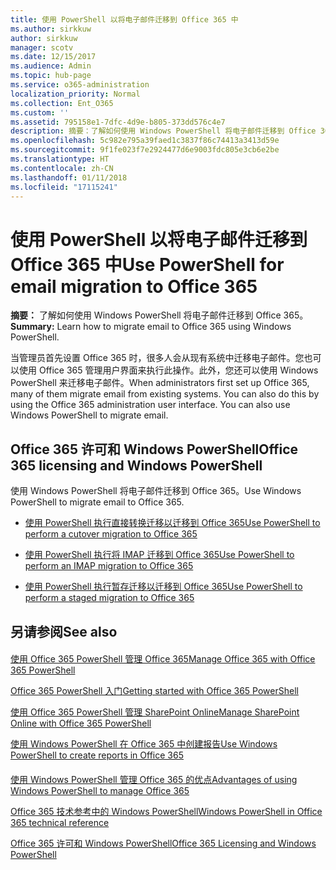 ```yaml
---
title: 使用 PowerShell 以将电子邮件迁移到 Office 365 中
ms.author: sirkkuw
author: sirkkuw
manager: scotv
ms.date: 12/15/2017
ms.audience: Admin
ms.topic: hub-page
ms.service: o365-administration
localization_priority: Normal
ms.collection: Ent_O365
ms.custom: ''
ms.assetid: 795158e1-7dfc-4d9e-b805-373dd576c4e7
description: 摘要：了解如何使用 Windows PowerShell 将电子邮件迁移到 Office 365。
ms.openlocfilehash: 5c982e795a39faed1c3837f86c74413a3413d59e
ms.sourcegitcommit: 9f1fe023f7e2924477d6e9003fdc805e3cb6e2be
ms.translationtype: HT
ms.contentlocale: zh-CN
ms.lasthandoff: 01/11/2018
ms.locfileid: "17115241"
---
```

# <a name="use-powershell-for-email-migration-to-office-365"></a><span data-ttu-id="6f228-103">使用 PowerShell 以将电子邮件迁移到 Office 365 中</span><span class="sxs-lookup"><span data-stu-id="6f228-103">Use PowerShell for email migration to Office 365</span></span>

 <span data-ttu-id="6f228-104">**摘要：** 了解如何使用 Windows PowerShell 将电子邮件迁移到 Office 365。</span><span class="sxs-lookup"><span data-stu-id="6f228-104">**Summary:** Learn how to migrate email to Office 365 using Windows PowerShell.</span></span>
  
<span data-ttu-id="6f228-p101">当管理员首先设置 Office 365 时，很多人会从现有系统中迁移电子邮件。您也可以使用 Office 365 管理用户界面来执行此操作。此外，您还可以使用 Windows PowerShell 来迁移电子邮件。</span><span class="sxs-lookup"><span data-stu-id="6f228-p101">When administrators first set up Office 365, many of them migrate email from existing systems. You can also do this by using the Office 365 administration user interface. You can also use Windows PowerShell to migrate email.</span></span>
  
## <a name="office-365-licensing-and-windows-powershell"></a><span data-ttu-id="6f228-108">Office 365 许可和 Windows PowerShell</span><span class="sxs-lookup"><span data-stu-id="6f228-108">Office 365 licensing and Windows PowerShell</span></span>

<span data-ttu-id="6f228-109">使用 Windows PowerShell 将电子邮件迁移到 Office 365。</span><span class="sxs-lookup"><span data-stu-id="6f228-109">Use Windows PowerShell to migrate email to Office 365.</span></span> 
  
- [<span data-ttu-id="6f228-110">使用 PowerShell 执行直接转换迁移以迁移到 Office 365</span><span class="sxs-lookup"><span data-stu-id="6f228-110">Use PowerShell to perform a cutover migration to Office 365</span></span>](use-powershell-to-perform-a-cutover-migration-to-office-365.md)
    
- [<span data-ttu-id="6f228-111">使用 PowerShell 执行将 IMAP 迁移到 Office 365</span><span class="sxs-lookup"><span data-stu-id="6f228-111">Use PowerShell to perform an IMAP migration to Office 365</span></span>](use-powershell-to-perform-an-imap-migration-to-office-365.md)
    
- [<span data-ttu-id="6f228-112">使用 PowerShell 执行暂存迁移以迁移到 Office 365</span><span class="sxs-lookup"><span data-stu-id="6f228-112">Use PowerShell to perform a staged migration to Office 365</span></span>](use-powershell-to-perform-a-staged-migration-to-office-365.md)
    
## <a name="see-also"></a><span data-ttu-id="6f228-113">另请参阅</span><span class="sxs-lookup"><span data-stu-id="6f228-113">See also</span></span>

#### 

[<span data-ttu-id="6f228-114">使用 Office 365 PowerShell 管理 Office 365</span><span class="sxs-lookup"><span data-stu-id="6f228-114">Manage Office 365 with Office 365 PowerShell</span></span>](manage-office-365-with-office-365-powershell.md)
  
[<span data-ttu-id="6f228-115">Office 365 PowerShell 入门</span><span class="sxs-lookup"><span data-stu-id="6f228-115">Getting started with Office 365 PowerShell</span></span>](getting-started-with-office-365-powershell.md)
  
[<span data-ttu-id="6f228-116">使用 Office 365 PowerShell 管理 SharePoint Online</span><span class="sxs-lookup"><span data-stu-id="6f228-116">Manage SharePoint Online with Office 365 PowerShell</span></span>](manage-sharepoint-online-with-office-365-powershell.md)
  
[<span data-ttu-id="6f228-117">使用 Windows PowerShell 在 Office 365 中创建报告</span><span class="sxs-lookup"><span data-stu-id="6f228-117">Use Windows PowerShell to create reports in Office 365</span></span>](use-windows-powershell-to-create-reports-in-office-365.md)
#### 

[<span data-ttu-id="6f228-118">使用 Windows PowerShell 管理 Office 365 的优点</span><span class="sxs-lookup"><span data-stu-id="6f228-118">Advantages of using Windows PowerShell to manage Office 365</span></span>](http://technet.microsoft.com/library/15144a50-453e-4cd5-befd-bc6736697967.aspx)
  
[<span data-ttu-id="6f228-119">Office 365 技术参考中的 Windows PowerShell</span><span class="sxs-lookup"><span data-stu-id="6f228-119">Windows PowerShell in Office 365 technical reference</span></span>](http://technet.microsoft.com/library/10d5c66a-7579-4319-aaa5-7a5e21d49cea.aspx)
  
[<span data-ttu-id="6f228-120">Office 365 许可和 Windows PowerShell</span><span class="sxs-lookup"><span data-stu-id="6f228-120">Office 365 Licensing and Windows PowerShell</span></span>](http://technet.microsoft.com/library/6ca0e430-f7ba-4184-becf-14c6c5c8dde5.aspx)

